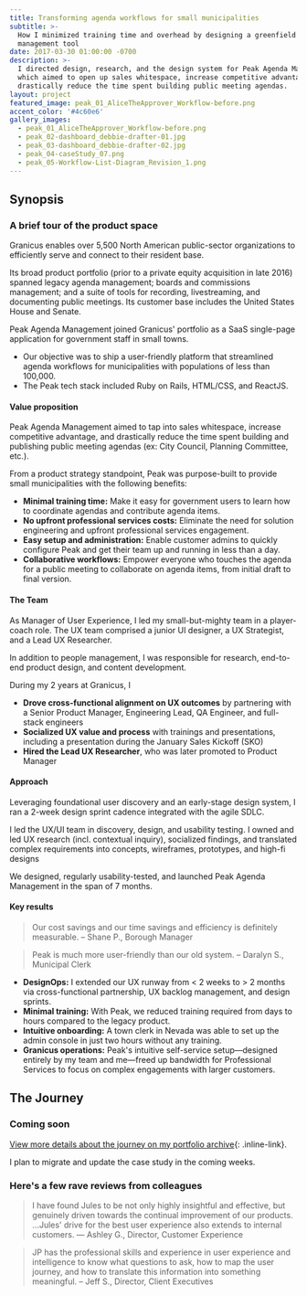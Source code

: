```yaml
---
title: Transforming agenda workflows for small municipalities
subtitle: >-
  How I minimized training time and overhead by designing a greenfield agenda
  management tool
date: 2017-03-30 01:00:00 -0700
description: >-
  I directed design, research, and the design system for Peak Agenda Management,
  which aimed to open up sales whitespace, increase competitive advantage, and
  drastically reduce the time spent building public meeting agendas.
layout: project
featured_image: peak_01_AliceTheApprover_Workflow-before.png
accent_color: '#4c60e6'
gallery_images:
  - peak_01_AliceTheApprover_Workflow-before.png
  - peak_02-dashboard_debbie-drafter-01.jpg
  - peak_03-dashboard_debbie-drafter-02.jpg
  - peak_04-caseStudy_07.png
  - peak_05-Workflow-List-Diagram_Revision_1.png
---
```

## Synopsis

### A brief tour of the product space

Granicus enables over 5,500 North American public-sector organizations to efficiently serve and connect to their resident base.

Its broad product portfolio (prior to a private equity acquisition in late 2016) spanned legacy agenda management; boards and commissions management; and a suite of tools for recording, livestreaming, and documenting public meetings. Its customer base includes the United States House and Senate.

Peak Agenda Management joined Granicus' portfolio as a SaaS single-page application for government staff in small towns.

* Our objective was to ship a user-friendly platform that streamlined agenda workflows for municipalities with populations of less than 100,000.
* The Peak tech stack included Ruby on Rails, HTML/CSS, and ReactJS.

#### Value proposition

Peak Agenda Management aimed to tap into sales whitespace, increase competitive advantage, and drastically reduce the time spent building and publishing public meeting agendas (ex: City Council, Planning Committee, etc.).

From a product strategy standpoint, Peak was purpose-built to provide small municipalities with the following benefits:

* **Minimal training time:** Make it easy for government users to learn how to coordinate agendas and contribute agenda items.
* **No upfront professional services costs:** Eliminate the need for solution engineering and upfront professional services engagement.
* **Easy setup and administration:** Enable customer admins to quickly configure Peak and get their team up and running in less than a day.
* **Collaborative workflows:** Empower everyone who touches the agenda for a public meeting to collaborate on agenda items, from initial draft to final version.

#### The Team

As Manager of User Experience, I led my small-but-mighty team in a player-coach role. The UX team comprised a junior UI designer, a UX Strategist, and a Lead UX Researcher.

In addition to people management, I was responsible for research, end-to-end product design, and content development.

During my 2 years at Granicus, I

* **Drove cross-functional alignment on UX outcomes** by partnering with a Senior Product Manager, Engineering Lead, QA Engineer, and full-stack engineers
* **Socialized UX value and process** with trainings and presentations, including a presentation during the January Sales Kickoff (SKO)
* **Hired the Lead UX Researcher**, who was later promoted to Product Manager

#### Approach

Leveraging foundational user discovery and an early-stage design system, I ran a 2-week design sprint cadence integrated with the agile SDLC.

I led the UX/UI team in discovery, design, and usability testing. I owned and led UX research (incl. contextual inquiry), socialized findings, and translated complex requirements into concepts, wireframes, prototypes, and high-fi designs

We designed, regularly usability-tested, and launched Peak Agenda Management in the span of 7 months.

#### Key results

> Our cost savings and our time savings and efficiency is definitely measurable. – Shane P., Borough Manager

> Peak is much more user-friendly than our old system. – Daralyn S., Municipal Clerk

* **DesignOps:** I extended our UX runway from &lt; 2 weeks to &gt; 2 months via cross-functional partnership, UX backlog management, and design sprints.
* **Minimal training:** With Peak, we reduced training required from days to hours compared to the legacy product.
* **Intuitive onboarding:** A town clerk in Nevada was able to set up the admin console in just two hours without any training.
* **Granicus operations:**&nbsp;Peak's intuitive self-service setup—designed entirely by my team and me—freed up bandwidth for Professional Services to focus on complex engagements with larger customers.

## The Journey

### Coming soon

[View more details about the journey on my portfolio archive](https://vault.julesconnectsdots.com/caseStudy01_peak.html){: .inline-link}.

I plan to migrate and update the case study in the coming weeks.

### Here's a few rave reviews from colleagues

> I have found Jules to be not only highly insightful and effective, but genuinely driven towards the continual improvement of our products. …Jules' drive for the best user experience also extends to internal customers. — Ashley G., Director, Customer Experience

> JP has the professional skills and experience in user experience and intelligence to know what questions to ask, how to map the user journey, and how to translate this information into something meaningful. – Jeff S., Director, Client Executives